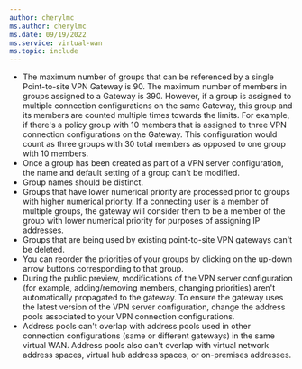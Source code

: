 ```yaml
---
author: cherylmc
ms.author: cherylmc
ms.date: 09/19/2022
ms.service: virtual-wan
ms.topic: include
---
```


- The maximum number of groups that can be referenced by a single Point-to-site VPN Gateway is 90. The maximum number of members in groups assigned to a Gateway is 390. However, if a group is assigned to multiple connection configurations on the same Gateway, this group and its members are counted multiple times towards the limits. For example, if there's a policy group with 10 members that is assigned to three VPN connection configurations on the Gateway. This configuration would count as three groups with 30 total members as opposed to one group with 10 members.
- Once a group has been created as part of a VPN server configuration, the name and default setting of a group can't be modified.  
- Group names should be distinct.
- Groups that have lower numerical priority are processed prior to groups with higher numerical priority. If a connecting user is a member of multiple groups, the gateway will consider them to be a member of the group with lower numerical priority for purposes of assigning IP addresses.
- Groups that are being used by existing point-to-site VPN gateways can't be deleted.  
- You can reorder the priorities of your groups by clicking on the up-down arrow buttons corresponding to that group.
- During the public preview, modifications of the VPN server configuration (for example, adding/removing members, changing priorities) aren't automatically propagated to the gateway. To ensure the gateway uses the latest version of the VPN server configuration, change the address pools associated to your VPN connection configurations.
- Address pools can't overlap with address pools used in other connection configurations (same or different gateways) in the same virtual WAN. Address pools also can't overlap with virtual network address spaces, virtual hub address spaces, or on-premises addresses.

